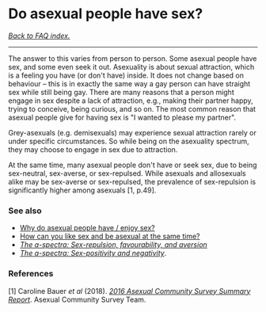 # Do asexual people have sex?

[*Back to FAQ index.*](https://github.com/MissTeapot/LGBT-Wikis/blob/main/github_wiki/asexuality/faq.md)

---

The answer to this varies from person to person. Some asexual people have sex, and some even seek it out. Asexuality is about sexual attraction, which is a feeling you have (or don't have) inside. It does not change based on behaviour – this is in exactly the same way a gay person can have straight sex while still being gay. There are many reasons that a person might engage in sex despite a lack of attraction, e.g., making their partner happy, trying to conceive, being curious, and so on. The most common reason that asexual people give for having sex is "I wanted to please my partner".

Grey-asexuals (e.g. demisexuals) may experience sexual attraction rarely or under specific circumstances. So while being on the asexuality spectrum, they may choose to engage in sex due to attraction.

At the same time, many asexual people don't have or seek sex, due to being sex-neutral, sex-averse, or sex-repulsed. While asexuals and allosexuals alike may be sex-averse or sex-repulsed, the prevalence of sex-repulsion is significantly higher among asexuals [1, p.49].

### See also

* [Why do asexual people have / enjoy sex?](https://github.com/MissTeapot/LGBT-Wikis/blob/main/github_wiki/asexuality/faq/why_do_asexuals_have_sex.md)
* [How can you like sex and be asexual at the same time?](https://github.com/MissTeapot/LGBT-Wikis/blob/main/github_wiki/asexuality/faq/how_can_aces_like_sex.md)
* [*The a-spectra: Sex-repulsion, favourability, and aversion*](https://github.com/MissTeapot/LGBT-Wikis/blob/main/github_wiki/asexuality/the_spectra#wiki_sex-repulsion.2c_favourability.2c_and_aversion.md)
* [*The a-spectra: Sex-positivity and negativity*](https://github.com/MissTeapot/LGBT-Wikis/blob/main/github_wiki/asexuality/the_spectra#wiki_sex-positivity_and_negativity.md).

### References

[1] Caroline Bauer *et al* (2018). [*2016 Asexual Community Survey Summary Report*](https://asexualcensus.files.wordpress.com/2018/11/2016_ace_community_survey_report.pdf). Asexual Community Survey Team.